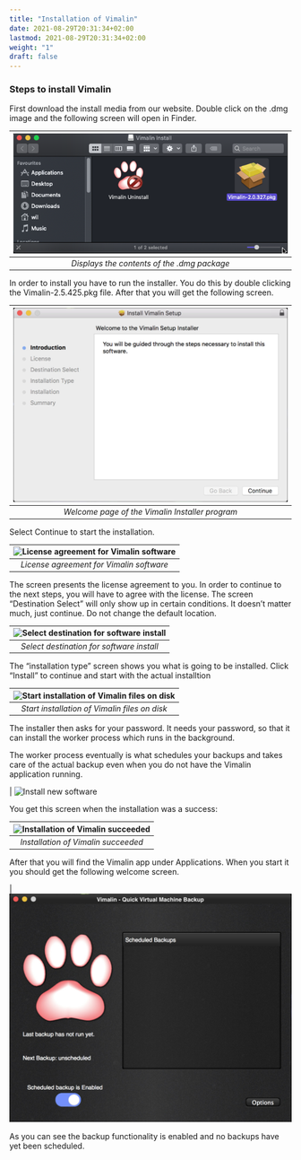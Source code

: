 ```yaml
---
title: "Installation of Vimalin"
date: 2021-08-29T20:31:34+02:00
lastmod: 2021-08-29T20:31:34+02:00
weight: "1"
draft: false
---
```

### Steps to install Vimalin
First download the install media from our website. Double click on the .dmg image and the following screen will open in Finder.

| ![Displays the contents of the .dmg package](vimalin_2_dmg_contents.png "Displays the contents of the .dmg package")
|:--:|
| *Displays the contents of the .dmg package* |

In order to install you have to run the installer. You do this by double clicking the Vimalin-2.5.425.pkg file. After that you will get the following screen.

| ![Welcome page of the Vimalin Installer program](Vimalin-2-Install-Welcome.jpg "Welcome page of the Vimalin Installer program")
|:--:|
| *Welcome page of the Vimalin Installer program* |

Select Continue to start the installation.

| ![License agreement for Vimalin software](/images/Vimalin-full-size.png "License agreement for Vimalin software")
|:--:|
| *License agreement for Vimalin software* |

The screen presents the license agreement to you. In order to continue to the next steps, you will have to agree with the license. The screen “Destination Select” will only show up in certain conditions. It doesn’t matter much, just continue. Do not change the default location.

| ![Select destination for software install](/images/Vimalin-full-size.png "Select destination for software install")
|:--:|
| *Select destination for software install* |

The “installation type” screen shows you what is going to be installed. Click “Install” to continue and start with the actual installtion

| ![Start installation of Vimalin files on disk](/images/Vimalin-full-size.png "Start installation of Vimalin files on disk")
|:--:|
| *Start installation of Vimalin files on disk* |

The installer then asks for your password. It needs your password, so that it can install the worker process which runs in the background.

The worker process eventually is what schedules your backups and takes care of the actual backup even when you do not have the Vimalin application running.

| ![Install new software](/images/Vimalin-full-size.png "install new software")

You get this screen when the installation was a success:

| ![Installation of Vimalin succeeded](/images/Vimalin-full-size.png "Installation of Vimalin succeeded")
|:--:|
| *Installation of Vimalin succeeded* |

After that you will find the Vimalin app under Applications. When you start it you should get the following welcome screen.

| ![Installation of Vimalin succeeded](Vimalin-2-vimalinWorker-installed.jpg "Installation of Vimalin succeeded")

As you can see the backup functionality is enabled and no backups have yet been scheduled.